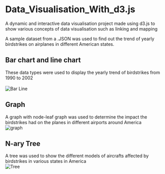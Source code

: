 # Data_Visualisation_With_d3.js
A dynamic and interactive data visualisation project made using d3.js to show various concepts of data visualisation such as linking and mapping

A sample dataset from a .JSON was used to find out the trend of yearly birdstrikes on airplanes in different American states.

## Bar chart and line chart

These data types were used to display the yearly trend of birdstrikes from 1990 to 2002
<br></br>
![Bar Line](https://user-images.githubusercontent.com/114500718/227629751-103ccd0a-9d40-4e46-8f49-9cbdbd271c1e.gif)


## Graph

A graph with node-leaf graph was used to determine the impact the birdstrikes had on the planes in different airports around America
<br>
![graph](https://user-images.githubusercontent.com/114500718/227630094-172d92ae-f226-4fcc-81fb-e7157fa8579f.gif)


## N-ary Tree

A tree was used to show the different models of aircrafts affected by birdstrikes in various states in America
<br />
![Tree](https://user-images.githubusercontent.com/114500718/227630242-cefb4f16-e5c2-4062-8cfd-1312b513d37f.gif)
